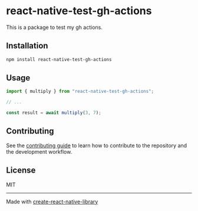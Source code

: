 # react-native-test-gh-actions
This is a package to test my gh actions.
## Installation

```sh
npm install react-native-test-gh-actions
```

## Usage

```js
import { multiply } from "react-native-test-gh-actions";

// ...

const result = await multiply(3, 7);
```

## Contributing

See the [contributing guide](CONTRIBUTING.md) to learn how to contribute to the repository and the development workflow.

## License

MIT

---

Made with [create-react-native-library](https://github.com/callstack/react-native-builder-bob)
